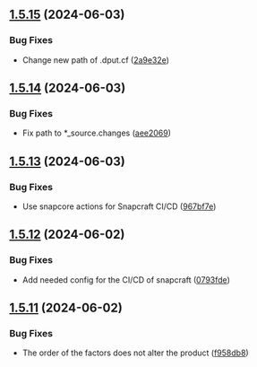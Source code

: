 ## [1.5.15](https://github.com/ghfetch/ghfetch/compare/v1.5.14...v1.5.15) (2024-06-03)


### Bug Fixes

* Change new path of .dput.cf ([2a9e32e](https://github.com/ghfetch/ghfetch/commit/2a9e32e9be8c7273503c53304fced463394fdd41))



## [1.5.14](https://github.com/ghfetch/ghfetch/compare/v1.5.13...v1.5.14) (2024-06-03)


### Bug Fixes

* Fix path to *_source.changes ([aee2069](https://github.com/ghfetch/ghfetch/commit/aee2069f505480c6a37fb7289a6bdd3e949c8e24))



## [1.5.13](https://github.com/ghfetch/ghfetch/compare/v1.5.12...v1.5.13) (2024-06-03)


### Bug Fixes

* Use snapcore actions for Snapcraft CI/CD ([967bf7e](https://github.com/ghfetch/ghfetch/commit/967bf7e1b618ae92b493db0c1c3d862303147408))



## [1.5.12](https://github.com/ghfetch/ghfetch/compare/v1.5.11...v1.5.12) (2024-06-02)


### Bug Fixes

* Add needed config for the CI/CD of snapcraft ([0793fde](https://github.com/ghfetch/ghfetch/commit/0793fde8b069cc5a70865af879b25ace0468da26))



## [1.5.11](https://github.com/ghfetch/ghfetch/compare/v1.5.10...v1.5.11) (2024-06-02)


### Bug Fixes

* The order of the factors does not alter the product ([f958db8](https://github.com/ghfetch/ghfetch/commit/f958db8d222ba953ee5e16cff7fbd6cefe13795f))



